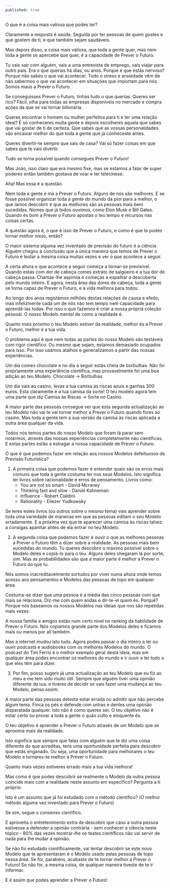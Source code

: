```yaml
---
published: true
---
```

O que é a coisa mais valiosa que podes ter?

Claramente a resposta é saúde. Seguida por ter pessoas de quem gostes e que gostem de ti, e que também sejam saudáveis.

Mas depois disso, a coisa mais valiosa, que toda a gente quer, mas nem toda a gente se apercebe que quer, é a capacidade de Prever o Futuro.

Tu vais sair com alguém, vais a uma entrevista de emprego, vais viajar para outro país. Era o que querias há dias, ou anos. Porque é que estás nervoso? Porque não sabes o que vai acontecer. Todo o stress e ansiedade vêm de não sabermos o que vai acontecer em situações que importam para nós. Somos maus a Prever o Futuro.

Se conseguisses Prever o Futuro, tinhas tudo o que querias. Queres ser rico? Fácil, olha para todas as empresas disponíveis no mercado e compra ações da que se vai tornar bilionária.

Queres encontrar o homem ou mulher perfeitos para ti e ter uma relação ideal? É só conheceres muita gente e depois escolheres aquela que sabes que vai gostar de ti de certeza. Que sabes que as vossas personalidades vão encaixar melhor do que toda a gente que já conheceste antes.

Queres divertir-te sempre que sais de casa? Vai só fazer coisas em que sabes que te vais divertir.

Tudo se torna possível quando consegues Prever o Futuro!

Mas João, isso claro que era mesmo fixe, mas se estamos a falar de super poderes então também gostava de voar e ter telecinese.

Aha! Mas essa é a questão.

Nem toda a gente é má a Prever o Futuro. Alguns de nós são melhores. E se fosse possível organizar toda a gente do mundo da pior para a melhor, o que íamos descobrir é que as melhores são as pessoas mais bem sucedidas. Nomes que já todos ouvimos, como Elon Musk e Bill Gates. Quando és bom a Prever o Futuro apostas o teu tempo e recursos nas coisas certas.

A questão agora é, o que é isso de Prever o Futuro, e como é que te podes tornar melhor nisso, então?

O maior sistema alguma vez inventado de previsão do futuro é a ciência. Alguém chegou à conclusão que a única maneira que temos de Prever o Futuro é testar a mesma coisa muitas vezes e ver o que acontece a seguir. 

A certa altura o que acontece a seguir começa a tornar-se previsível. Quando estás com dor de cabeça comes extrato de salgueiro e a tua dor de cabeça passa. Chamas-lhe aspirina e começas a espalhar a descoberta pelo mundo inteiro. E agora, nesta área das dores de cabeça, toda a gente se torna capaz de Prever o Futuro, e a vida melhora para todos.

Ao longo dos anos registámos milhões destas relações de causa e efeito, mas infelizmente cada um de nós não tem tempo nem capacidade para aprendê-las todas. Por isso o que fazemos é criar a nossa própria coleção pessoal. O nosso Modelo mental de como a realidade é.

Quanto mais próximo o teu Modelo estiver da realidade, melhor és a Prever o Futuro, melhor é a tua vida.

O problema aqui é que nem todas as partes do nosso Modelo são testáveis com rigor científico. Ou mesmo que sejam, estamos demasiado ocupados para isso. Por isso usamos atalhos e generalizamos a partir das nossas experiências.

Um dia comes chocolate e no dia a seguir estás cheia de borbulhas. Não foi propriamente uma experiência científica, mas provavelmente foi uma boa adição ao teu Modelo. Chocolate -> Borbulhas

Um dia vais ao casino, levas a tua camisa às riscas azuis e ganhas 300 euros. Esta claramente é a tua camisa da sorte! O teu modelo agora tem uma parte que diz Camisa às Riscas -> Sorte no Casino.

A maior parte das pessoas consegue ver que esta segunda actualização ao teu Modelo não vai te vai tornar melhor a Prever o Futuro quando fores ao casino. Mas toda a gente tem a sua versão da camisa às riscas aplicada a outra área qualquer da vida. 

Todos nós temos partes do nosso Modelo que foram lá parar sem notarmos, através das nossas experiências completamente não científicas. E estas partes estão a estragar a nossa capacidade de Prever o Futuro.

O que é que podemos fazer em relação aos nossos Modelos defeituosos de Previsão Futurística?

1. A primeira coisa que podemos fazer é entender quais são os erros mais comuns que toda a gente costuma ter nos seus Modelos. Isto significa ler livros sobre racionalidade e erros de pensamento. Livros como:
	- You are not so smart - David Mcraney
    - Thinking fast and slow - Daniel Kahneman
    - Influence - Robert Cialdini
    - Rationality - Eliezer Yudkowsky

Se leres estes livros (ou outros sobre o mesmo tema) vais aprender sobre toda uma variedade de maneiras em que as pessoas editam o seu Modelo erradamente. E a próxima vez que te aparecer uma camisa às riscas talvez a consigas apanhar antes de ela entrar no teu Modelo.

2. A segunda coisa que podemos fazer é ouvir o que as melhores pessoas a Prever o Futuro têm a dizer sobre a realidade. As pessoas mais bem sucedidas do mundo. Tu queres descobrir o máximo possível sobre o Modelo deles e copiá-lo para o teu. Alguns deles chegaram lá por sorte, sim. Mas as probabilidades são que a maior parte é melhor a Prever o Futuro do que tu.

Nós somos inacreditavelmente sortudos por viver numa altura onde temos acesso aos pensamentos e Modelos das pessoas de topo em qualquer área. 

Costuma-se dizer que uma pessoa é a média das cinco pessoas com que mais se relaciona. Diz-me com quem andas e dir-te-ei quem és. Porquê? Porque nós baseamos os nossos Modelos nas ideias que nos são repetidas mais vezes. 

A nossa família e amigos estão num certo nível no ranking da habilidade de Prever o Futuro. Nós copiamos grande parte dos Modelos deles e ficamos mais ou menos por ali também.

Mas a internet mudou isto tudo. Agora podes passar o dia inteiro a ler ou ouvir podcasts e audiobooks com os melhores Modelos do mundo. O podcast do Tim Ferris é o melhor exemplo geral desta ideia, mas em qualquer área podes encontrar os melhores do mundo e ir ouvir e ler tudo o que eles têm para dizer.

3. Por fim, posso sugerir já uma actualização ao teu Modelo que eu fiz ao meu e me tem sido muito útil. Sempre que alguém tiver uma opinião diferente da tua, e tiveres de decidir se vais fazer uma mudança ao teu Modelo, pensa assim:

A maior parte das pessoas detesta estar errada ou admitir que não percebe algum tema. Finca os pés e defende com unhas e dentes uma opinião disparatada qualquer. Isto não é como queres ser. O teu objetivo não é estar certo ou provar a toda a gente o quão culto e eloquente és. 

O teu objetivo é aprender a Prever o Futuro através de um Modelo que se aproxima mais da realidade.

Isto significa que sempre que falas com alguém que te diz uma coisa diferente do que acreditas, tens uma oportunidade perfeita para descobrir que estás enganado. Ou seja, uma oportunidade para melhorares o teu Modelo e tornares-te melhor a Prever o Futuro.

Quanto mais vezes estiveres errado mais a tua vida melhora!

Mas como é que podes descobrir se realmente o Modelo da outra pessoa coincide mais com a realidade neste assunto em específico? Pergunta a ti próprio:

Isto é um assunto que já foi estudado com o método científico? (O melhor método alguma vez inventado para Prever o Futuro)

Se sim, segue o consenso científico. 

E aproveita o entretenimento extra de descobrir que caso a outra pessoa estivesse a defender a opinião contrária - sem conhecer a ciência neste tópico - 80% das vezes mostrar-lhe os testes científicos não vai servir de nada para lhe mudar a opinião.

Se não foi estudado científicamente, vai tentar descobrir se este novo Modelo que te apresentaram é o Modelo usado pelas pessoas de topo nessa área. Se for, parabéns, acabaste de te tornar melhor a Prever o Futuro! Se não for, a mesma coisa, de qualquer maneira tiveste de te ir informar.

E é assim que podes aprender a Prever o Futuro!
